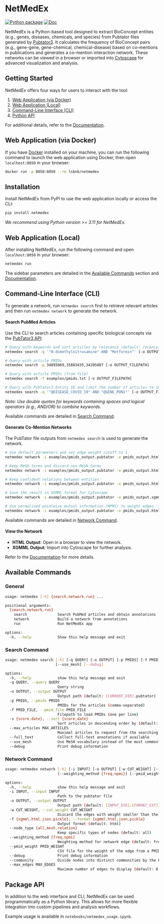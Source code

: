 # NetMedEx

[![Python package](https://img.shields.io/pypi/v/netmedex)](https://pypi.org/project/netmedex/)
[![Doc](https://img.shields.io/badge/Doc-online)](https://yehzx.github.io/NetMedEx/)

NetMedEx is a Python-based tool designed to extract BioConcept entities (e.g., genes, diseases, chemicals, and species) from Pubtator files generated by [Pubtator3](https://www.ncbi.nlm.nih.gov/research/pubtator3/). It calculates the frequency of BioConcept pairs (e.g., gene-gene, gene-chemical, chemical-disease) based on co-mentions in publications and generates a co-mention interaction network. These networks can be viewed in a browser or imported into [Cytoscape](https://cytoscape.org/) for advanced visualization and analysis.

## Getting Started

NetMedEx offers four ways for users to interact with the tool:

1. [Web Application (via Docker)](#web-application-via-docker)
2. [Web Application (Local)](#web-application-local)
3. [Command-Line Interface (CLI)](#command-line-interface-cli)
4. [Python API](#package-api)

For additional details, refer to the [Documentation](https://yehzx.github.io/NetMedEx/).

## Web Application (via Docker)

If you have [Docker](https://www.docker.com/) installed on your machine, you can run the following command to launch the web application using Docker, then open `localhost:8050` in your browser:

```bash
docker run -p 8050:8050 --rm lsbnb/netmedex
```

## Installation

Install NetMedEx from PyPI to use the web application locally or access the CLI:

```bash
pip install netmedex
```

_We recommend using Python version >= 3.11 for NetMedEx._

## Web Application (Local)

After installing NetMedEx, run the following command and open `localhost:8050` in your browser:

```bash
netmedex run
```

The sidebar parameters are detailed in the [Available Commands](#available-commands) section and [Documentation](https://yehzx.github.io/NetMedEx/).

## Command-Line Interface (CLI)

To generate a network, run `netmedex search` first to retrieve relevant articles and then run `netmedex network` to generate the network.

#### Search PubMed Articles

Use the CLI to search articles containing specific biological concepts via the [PubTator3 API](https://www.ncbi.nlm.nih.gov/research/pubtator3/api):

```bash
# Query with keywords and sort articles by relevance (default: recency)
netmedex search -q '"N-dimethylnitrosamine" AND "Metformin"' [-o OUTPUT_FILEPATH] --sort score

# Query with article PMIDs
netmedex search -p 34895069,35883435,34205807 [-o OUTPUT_FILEPATH]

# Query with article PMIDs (from file)
netmedex search -f examples/pmids.txt [-o OUTPUT_FILEPATH]

# Query with PubTator3 Entity ID and limit the number of articles to 100
netmedex search -q '"@DISEASE_COVID_19" AND "@GENE_PON1"' [-o OUTPUT_FILEPATH] --max_articles 100
```

_Note: Use double quotes for keywords containing spaces and logical operators (e.g., AND/OR) to combine keywords._

Available commands are detailed in [Search Command](#search-command).

#### Generate Co-Mention Networks

The PubTator file outputs from `netmedex search` is used to generate the network.

```bash
# Use default parameters and set edge weight cutoff to 1
netmedex network -i examples/pmids_output.pubtator -o pmids_output.html -w 1

# Keep MeSH terms and discard non-MeSH terms
netmedex network -i examples/pmids_output.pubtator -o pmids_output.html -w 1 --node_type mesh

# Keep confident relations between entities
netmedex network -i examples/pmids_output.pubtator -o pmids_output.html -w 1 --node_type relation

# Save the result in XGMML format for Cytoscape
netmedex network -i examples/pmids_output.pubtator -o pmids_output.xgmml -w 1 -f xgmml

# Use normalized pointwise mutual information (NPMI) to weight edges
netmedex network -i examples/pmids_output.pubtator -o pmids_output.html -w 5 --weighting_method npmi
```

Available commands are detailed in [Network Command](#network-command).

#### View the Network

- **HTML Output**: Open in a browser to view the network.
- **XGMML Output**: Import into Cytoscape for further analysis.

Refer to the [Documentation](https://yehzx.github.io/NetMedEx/) for more details.

## Available Commands

### General

```bash
usage: netmedex [-h] {search,network,run} ...

positional arguments:
  {search,network,run}
    search              Search PubMed articles and obtain annotations
    network             Build a network from annotations
    run                 Run NetMedEx app

options:
  -h, --help            Show this help message and exit
```

### Search Command

```bash
usage: netmedex search [-h] [-q QUERY] [-o OUTPUT] [-p PMIDS] [-f PMID_FILE] [-s {score,date}] [--max_articles MAX_ARTICLES] [--full_text]
                       [--use_mesh] [--debug]

options:
  -h, --help            show this help message and exit
  -q QUERY, --query QUERY
                        Query string
  -o OUTPUT, --output OUTPUT
                        Output path (default: [CURRENT_DIR].pubtator)
  -p PMIDS, --pmids PMIDS
                        PMIDs for the articles (comma-separated)
  -f PMID_FILE, --pmid_file PMID_FILE
                        Filepath to load PMIDs (one per line)
  -s {score,date}, --sort {score,date}
                        Sort articles in descending order by (default: date)
  --max_articles MAX_ARTICLES
                        Maximal articles to request from the searching result (default: 1000)
  --full_text           Collect full-text annotations if available
  --use_mesh            Use MeSH vocabulary instead of the most commonly used original text in articles
  --debug               Print debug information
```

### Network Command

```bash
usage: netmedex network [-h] [-i INPUT] [-o OUTPUT] [-w CUT_WEIGHT] [-f {xgmml,html,json}] [--node_type {all,mesh,relation}]
                        [--weighting_method {freq,npmi}] [--pmid_weight PMID_WEIGHT] [--debug] [--community] [--max_edges MAX_EDGES]

options:
  -h, --help            show this help message and exit
  -i INPUT, --input INPUT
                        Path to the pubtator file
  -o OUTPUT, --output OUTPUT
                        Output path (default: [INPUT_DIR].[FORMAT_EXT])
  -w CUT_WEIGHT, --cut_weight CUT_WEIGHT
                        Discard the edges with weight smaller than the specified value (default: 2)
  -f {xgmml,html,json,pickle}, --format {xgmml,html,json,pickle}
                        Output format (default: html)
  --node_type {all,mesh,relation}
                        Keep specific types of nodes (default: all)
  --weighting_method {freq,npmi}
                        Weighting method for network edge (default: freq)
  --pmid_weight PMID_WEIGHT
                        CSV file for the weight of the edge from a PMID (default: 1)
  --debug               Print debug information
  --community           Divide nodes into distinct communities by the Louvain method
  --max_edges MAX_EDGES
                        Maximum number of edges to display (default: 0, no limit)
```

## Package API

In addition to the web interface and CLI, NetMedEx can be used programmatically as a Python library. This allows for more flexible integration into custom pipelines and analysis workflows.

Example usage is available in `notebooks/netmedex_usage.ipynb`.

